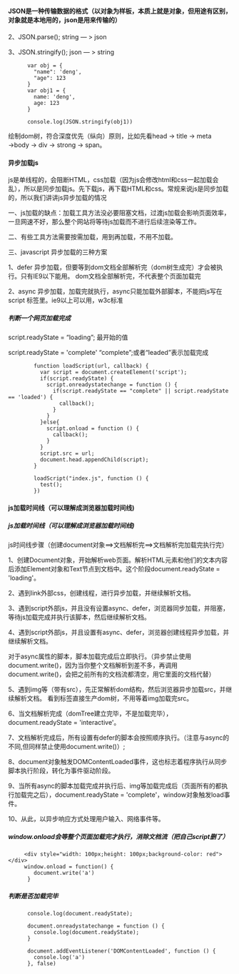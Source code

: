 #### JSON是一种传输数据的格式（以对象为样板，本质上就是对象，但用途有区别，对象就是本地用的，json是用来传输的）

2、JSON.parse(); string — > json 

3、JSON.stringify(); json — > string

```
      var obj = {
        "name": 'deng',
        "age": 123
      }
      var obj1 = {
        name: 'deng',
        age: 123
      }
      
      console.log(JSON.stringify(obj1))
```

绘制dom树，符合深度优先（纵向）原则，比如先看head → title → meta →body → div → strong → span。

#### 异步加载js

js是单线程的，会阻断HTML，css加载（因为js会修改html和css一起加载会乱），所以是同步加载js。先下载js，再下载HTML和css。常规来说js是同步加载的，所以我们讲讲js异步加载的情况

 一、js加载的缺点：加载工具方法没必要阻塞文档，过渡js加载会影响页面效率，一旦网速不好，那么整个网站将等待js加载而不进行后续渲染等工作。 

二、有些工具方法需要按需加载，用到再加载，不用不加载。

 三、javascript 异步加载的三种方案

 1、defer 异步加载，但要等到dom文档全部解析完（dom树生成完）才会被执行。只有IE9以下能用。
dom文档全部解析完，不代表整个页面加载完 

2、async 异步加载，加载完就执行，async只能加载外部脚本，不能把js写在script 标签里。ie9以上可以用，w3c标准

##### 判断一个网页加载完成

script.readyState = “loading”;    最开始的值

script.readyState = 'complete'   “complete”;或者“leaded”表示加载完成

```
        function loadScript(url, callback) {
          var script = document.createElement('script');
          if(script.readyState) {
            script.onreadystatechange = function () {
              if(script.readyState == "complete" || script.readyState == 'loaded') {
                callback();
              }
            }
          }else{
            script.onload = function () {
              callback();
            }
          }
          script.src = url;
          document.head.appendChild(script);
        }
        
        loadScript("index.js", function () {
          test();
        })
```

#### js加载时间线（可以理解成浏览器加载时间线)

##### js加载时间线（可以理解成浏览器加载时间线)

js时间线步骤（创建document对象==>文档解析完==>文档解析完加载完执行完）

1、创建Document对象，开始解析web页面。解析HTML元素和他们的文本内容后添加Element对象和Text节点到文档中。这个阶段document.readyState = 'loading'。

2、遇到link外部css，创建线程，进行异步加载，并继续解析文档。

 3、遇到script外部js，并且没有设置async、defer，浏览器同步加载，并阻塞，等待js加载完成并执行该脚本，然后继续解析文档。 

4、遇到script外部js，并且设置有async、defer，浏览器创建线程异步加载，并继续解析文档。

对于async属性的脚本，脚本加载完成后立即执行。（异步禁止使用document.write()，因为当你整个文档解析到差不多，再调用document.write()，会把之前所有的文档流都清空，用它里面的文档代替）

5、遇到img等（带有src），先正常解析dom结构，然后浏览器异步加载src，并继续解析文档。 看到标签直接生产dom树，不用等着img加载完src。

6、当文档解析完成（domTree建立完毕，不是加载完毕），document.readyState = 'interactive'。

7、文档解析完成后，所有设置有defer的脚本会按照顺序执行。（注意与async的不同,但同样禁止使用document.write()）;

8、document对象触发DOMContentLoaded事件，这也标志着程序执行从同步脚本执行阶段，转化为事件驱动阶段。

9、当所有async的脚本加载完成并执行后、img等加载完成后（页面所有的都执行加载完之后），document.readyState = 'complete'，window对象触发load事件。

10、从此，以异步响应方式处理用户输入、网络事件等。

##### window.onload会等整个页面加载完才执行，消除文档流（把自己script删了）

```
     <div style="width: 100px;height: 100px;background-color: red"></div>
     window.onload = function() {
        document.write('a')
      }
```

##### 判断是否加载完毕

```
      console.log(document.readyState);
      
      document.onreadystatechange = function () {
        console.log(document.readyState);
      }

      document.addEventListener('DOMContentLoaded', function () {
        console.log('a')
      }, false)
```

